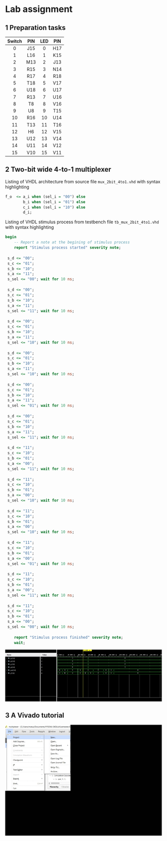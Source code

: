 # Lab assignment



## 1 Preparation tasks 

| **Switch** | **PIN** | LED  | **PIN** |
| :--------: | :-----: | :--: | :-----: |
|     0      |   J15   |  0   |   H17   |
|     1      |   L16   |  1   |   K15   |
|     2      |   M13   |  2   |   J13   |
|     3      |   R15   |  3   |   N14   |
|     4      |   R17   |  4   |   R18   |
|     5      |   T18   |  5   |   V17   |
|     6      |   U18   |  6   |   U17   |
|     7      |   R13   |  7   |   U16   |
|     8      |   T8    |  8   |   V16   |
|     9      |   U8    |  9   |   T15   |
|     10     |   R16   |  10  |   U14   |
|     11     |   T13   |  11  |   T16   |
|     12     |   H6    |  12  |   V15   |
|     13     |   U12   |  13  |   V14   |
|     14     |   U11   |  14  |   V12   |
|     15     |   V10   |  15  |   V11   |

## 2 Two-bit wide 4-to-1 multiplexer

Listing of VHDL architecture from source file `mux_2bit_4to1.vhd` with syntax highlighting

```vhdl
f_o  <= a_i when (sel_i = "00") else
        b_i when (sel_i = "01") else
        c_i when (sel_i = "10") else
        d_i;
```
Listing of VHDL stimulus process from testbench file `tb_mux_2bit_4to1.vhd` with syntax highlighting

```vhdl
begin
    -- Report a note at the begining of stimulus process
    report "Stimulus process started" severity note;
    
 s_d <= "00";
 s_c <= "01"; 
 s_b <= "10"; 
 s_a <= "11";
 s_sel <= "00"; wait for 10 ns;
 
 s_d <= "00"; 
 s_c <= "01"; 
 s_b <= "10"; 
 s_a <= "11";
 s_sel <= "11"; wait for 10 ns;

 s_d <= "00"; 
 s_c <= "01"; 
 s_b <= "10"; 
 s_a <= "11";
 s_sel <= "10"; wait for 10 ns;
 
 s_d <= "00"; 
 s_c <= "01"; 
 s_b <= "10"; 
 s_a <= "11";
 s_sel <= "10"; wait for 10 ns;
 
 s_d <= "00"; 
 s_c <= "01";
 s_b <= "10"; 
 s_a <= "11";
 s_sel <= "01"; wait for 10 ns;
 
 s_d <= "00"; 
 s_c <= "01"; 
 s_b <= "10"; 
 s_a <= "11";
 s_sel <= "11"; wait for 10 ns;
 
 s_d <= "11"; 
 s_c <= "10"; 
 s_b <= "01"; 
 s_a <= "00";
 s_sel <= "11"; wait for 10 ns;
 
 s_d <= "11"; 
 s_c <= "10"; 
 s_b <= "01"; 
 s_a <= "00";
 s_sel <= "10"; wait for 10 ns;

 s_d <= "11"; 
 s_c <= "10"; 
 s_b <= "01"; 
 s_a <= "00";
 s_sel <= "10"; wait for 10 ns;
 
 s_d <= "11"; 
 s_c <= "10"; 
 s_b <= "01"; 
 s_a <= "00";
 s_sel <= "01"; wait for 10 ns;
 
 s_d <= "11"; 
 s_c <= "10"; 
 s_b <= "01"; 
 s_a <= "00";
 s_sel <= "11"; wait for 10 ns;
 
 s_d <= "11"; 
 s_c <= "10"; 
 s_b <= "01"; 
 s_a <= "00";
 s_sel <= "00"; wait for 10 ns;

    report "Stimulus process finished" severity note;
    wait;
```
![](images/1.jpg)


## 3 A Vivado tutorial

![](images/2.gif)